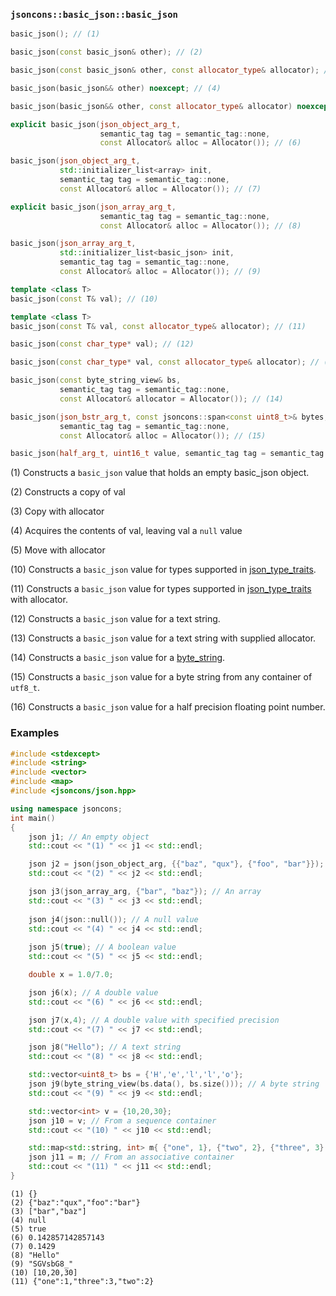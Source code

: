 ### `jsoncons::basic_json::basic_json`

```c++
basic_json(); // (1)

basic_json(const basic_json& other); // (2)

basic_json(const basic_json& other, const allocator_type& allocator); // (3)

basic_json(basic_json&& other) noexcept; // (4)

basic_json(basic_json&& other, const allocator_type& allocator) noexcept; // (5)

explicit basic_json(json_object_arg_t, 
                    semantic_tag tag = semantic_tag::none, 
                    const Allocator& alloc = Allocator()); // (6) 

basic_json(json_object_arg_t, 
           std::initializer_list<array> init, 
           semantic_tag tag = semantic_tag::none, 
           const Allocator& alloc = Allocator()); // (7)

explicit basic_json(json_array_arg_t, 
                    semantic_tag tag = semantic_tag::none, 
                    const Allocator& alloc = Allocator()); // (8)

basic_json(json_array_arg_t, 
           std::initializer_list<basic_json> init, 
           semantic_tag tag = semantic_tag::none, 
           const Allocator& alloc = Allocator()); // (9)

template <class T>
basic_json(const T& val); // (10)

template <class T>
basic_json(const T& val, const allocator_type& allocator); // (11)

basic_json(const char_type* val); // (12)

basic_json(const char_type* val, const allocator_type& allocator); // (13)

basic_json(const byte_string_view& bs, 
           semantic_tag tag = semantic_tag::none, 
           const Allocator& allocator = Allocator()); // (14)

basic_json(json_bstr_arg_t, const jsoncons::span<const uint8_t>& bytes, 
           semantic_tag tag = semantic_tag::none,
           const Allocator& alloc = Allocator()); // (15)

basic_json(half_arg_t, uint16_t value, semantic_tag tag = semantic_tag::none); // (15)
```

(1) Constructs a `basic_json` value that holds an empty basic_json object. 

(2) Constructs a copy of val

(3) Copy with allocator

(4) Acquires the contents of val, leaving val a `null` value

(5) Move with allocator

(10) Constructs a `basic_json` value for types supported in [json_type_traits](json_type_traits.md).

(11) Constructs a `basic_json` value for types supported in [json_type_traits](json_type_traits.md) with allocator.

(12) Constructs a `basic_json` value for a text string.

(13) Constructs a `basic_json` value for a text string with supplied allocator.

(14) Constructs a `basic_json` value for a [byte_string](../byte_string.md).

(15) Constructs a `basic_json` value for a byte string from any container of `utf8_t`.

(16) Constructs a `basic_json` value for a half precision floating point number.

### Examples

```c++
#include <stdexcept>
#include <string>
#include <vector>
#include <map>
#include <jsoncons/json.hpp>

using namespace jsoncons;
int main()
{
    json j1; // An empty object
    std::cout << "(1) " << j1 << std::endl;

    json j2 = json(json_object_arg, {{"baz", "qux"}, {"foo", "bar"}}); // An object 
    std::cout << "(2) " << j2 << std::endl;

    json j3(json_array_arg, {"bar", "baz"}); // An array 
    std::cout << "(3) " << j3 << std::endl;
  
    json j4(json::null()); // A null value
    std::cout << "(4) " << j4 << std::endl;
    
    json j5(true); // A boolean value
    std::cout << "(5) " << j5 << std::endl;

    double x = 1.0/7.0;

    json j6(x); // A double value
    std::cout << "(6) " << j6 << std::endl;

    json j7(x,4); // A double value with specified precision
    std::cout << "(7) " << j7 << std::endl;

    json j8("Hello"); // A text string
    std::cout << "(8) " << j8 << std::endl;

    std::vector<uint8_t> bs = {'H','e','l','l','o'};
    json j9(byte_string_view(bs.data(), bs.size())); // A byte string
    std::cout << "(9) " << j9 << std::endl;

    std::vector<int> v = {10,20,30};
    json j10 = v; // From a sequence container
    std::cout << "(10) " << j10 << std::endl;

    std::map<std::string, int> m{ {"one", 1}, {"two", 2}, {"three", 3} };
    json j11 = m; // From an associative container
    std::cout << "(11) " << j11 << std::endl;
}
```

```
(1) {}
(2) {"baz":"qux","foo":"bar"}
(3) ["bar","baz"]
(4) null
(5) true
(6) 0.142857142857143
(7) 0.1429
(8) "Hello"
(9) "SGVsbG8_"
(10) [10,20,30]
(11) {"one":1,"three":3,"two":2}
```
